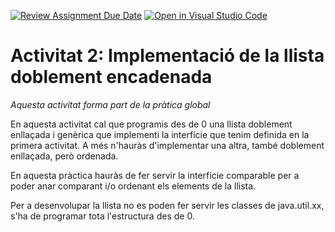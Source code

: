 [![Review Assignment Due Date](https://classroom.github.com/assets/deadline-readme-button-24ddc0f5d75046c5622901739e7c5dd533143b0c8e959d652212380cedb1ea36.svg)](https://classroom.github.com/a/TurMKUTO)
[![Open in Visual Studio Code](https://classroom.github.com/assets/open-in-vscode-c66648af7eb3fe8bc4f294546bfd86ef473780cde1dea487d3c4ff354943c9ae.svg)](https://classroom.github.com/online_ide?assignment_repo_id=10378826&assignment_repo_type=AssignmentRepo)
# Activitat 2: Implementació de la llista doblement encadenada

*Aquesta activitat forma part de la pràtica global*

En aquesta activitat cal que programis des de 0 una llista doblement enllaçada i genèrica que implementi la interfície que tenim definida en la primera activitat. A més n'hauràs d'implementar una altra, també doblement enllaçada, però ordenada.

En aquesta pràctica hauràs de fer servir la interfície comparable per a poder anar comparant i/o ordenant els elements de la llista.

Per a desenvolupar la llista no es poden fer servir les classes de java.util.xx, s'ha de programar tota l'estructura des de 0.
